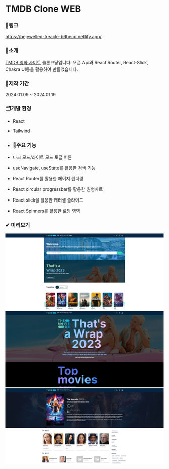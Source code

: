 # TMDB Clone WEB

### 🔗링크
https://bejewelled-treacle-b6becd.netlify.app/

### 🔎소개
[TMDB 영화 사이트](https://www.themoviedb.org/?language=ko) 클론코딩입니다.
오픈 Api와 React Router, React-Slick, Chakra UI등을 활용하여 만들었습니다.

### 📅제작 기간
2024.01.09 ~ 2024.01.19

### 🗂개발 환경
- React
- Tailwind
  
- ### 🎈주요 기능
- 다크 모드/라이트 모드 토글 버튼
- useNavigate, useState를 활용한 검색 기능
- React Router를 활용한 페이지 렌더링
- React circular progressbar를 활용한 원형차트
- React slick을 활용한 캐러셀 슬라이드
- React Spinners를 활용한 로딩 영역

### ✔ 미리보기
![preview](./src/assets/K-001.png)
![preview](./src/assets/K-002.png)
![preview](./src/assets/K-003.png)

